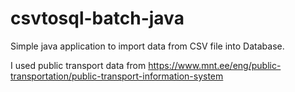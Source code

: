 # csvtosql-batch-java

Simple java application to import data from CSV file into Database.

I used public transport data from https://www.mnt.ee/eng/public-transportation/public-transport-information-system
